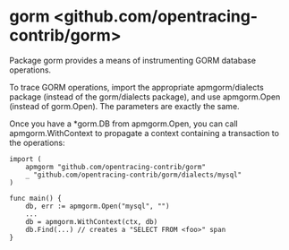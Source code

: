# gorm  <github.com/opentracing-contrib/gorm>


Package gorm provides a means of instrumenting GORM database operations.

To trace GORM operations, import the appropriate apmgorm/dialects package (instead of the gorm/dialects package), and use apmgorm.Open (instead of gorm.Open). The parameters are exactly the same.

Once you have a *gorm.DB from apmgorm.Open, you can call apmgorm.WithContext to propagate a context containing a transaction to the operations:

```
import (
    apmgorm "github.com/opentracing-contrib/gorm"
    _ "github.com/opentracing-contrib/gorm/dialects/mysql"
)

func main() {
	db, err := apmgorm.Open("mysql", "")
	...
	db = apmgorm.WithContext(ctx, db)
	db.Find(...) // creates a "SELECT FROM <foo>" span
}
```
